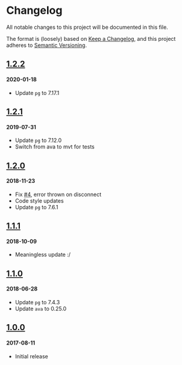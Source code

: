 # Changelog
All notable changes to this project will be documented in this file.

The format is (loosely) based on [Keep a Changelog](https://keepachangelog.com/en/1.0.0/),
and this project adheres to [Semantic Versioning](https://semver.org/spec/v2.0.0.html).

## [1.2.2](https://github.com/doesdev/pg-ears/compare/1.2.1...1.2.2)
#### 2020-01-18
- Update `pg` to 7.17.1

## [1.2.1](https://github.com/doesdev/pg-ears/compare/1.2.0...1.2.1)
#### 2019-07-31
- Update `pg` to 7.12.0
- Switch from ava to mvt for tests

## [1.2.0](https://github.com/doesdev/pg-ears/compare/1.1.1...1.2.0)
#### 2018-11-23
- Fix [#4](https://github.com/doesdev/pg-ears/issues/4), error thrown on disconnect
- Code style updates
- Update `pg` to 7.6.1

## [1.1.1](https://github.com/doesdev/pg-ears/compare/1.1.0...1.1.1)
#### 2018-10-09
- Meaningless update :/

## [1.1.0](https://github.com/doesdev/pg-ears/compare/v1.0.0...1.1.0)
#### 2018-06-28
- Update `pg` to 7.4.3
- Update `ava` to 0.25.0

## [1.0.0](https://github.com/doesdev/pg-ears/releases/tag/v1.0.0)
#### 2017-08-11
- Initial release

